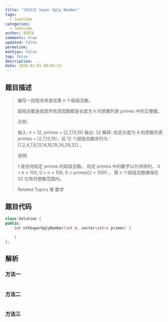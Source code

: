 ```yaml
---
title: "[0313] Super Ugly Number"
tags:
  - leetcode
categories:
  - leetcode
author: 张学志
comments: true
updated: false
permalink:
mathjax: false
top: false
description: ...
date: 2020-01-01 00:05:13
---
```


## 题目描述

> 编写一段程序来查找第 n 个超级丑数。 
> 
> 超级丑数是指其所有质因数都是长度为 k 的质数列表 primes 中的正整数。 
> 
> 示例: 
> 
> 输入: n = 12, primes = [2,7,13,19]
> 输出: 32 
> 解释: 给定长度为 4 的质数列表 primes = [2,7,13,19]，前 12 个超级丑数序列为：[1,2,4,7,8,13,14,16,19,26,28,32] 。 
> 
> 说明: 
> 
> 
> 1 是任何给定 primes 的超级丑数。 
> 给定 primes 中的数字以升序排列。 
> 0 < k ≤ 100, 0 < n ≤ 106, 0 < primes[i] < 1000 。 
> 第 n 个超级丑数确保在 32 位有符整数范围内。 
> 
> Related Topics 堆 数学

## 题目代码

```cpp
class Solution {
public:
    int nthSuperUglyNumber(int n, vector<int>& primes) {
        
    }
};
```

## 解析

### 方法一

```cpp

```

### 方法二

```cpp

```

### 方法三

```cpp

```

